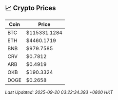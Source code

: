 ## 📈 Crypto Prices

| Coin | Price |
| ---- | ----- |
| BTC | $115331.1284 |
| ETH | $4460.1719 |
| BNB | $979.7585 |
| CRV | $0.7812 |
| ARB | $0.4919 |
| OKB | $190.3324 |
| DOGE | $0.2658 |

_Last Updated: 2025-09-20 03:22:34.393 +0800 HKT_